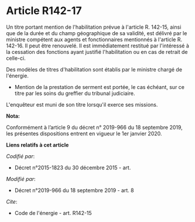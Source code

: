# Article R142-17

Un titre portant mention de l'habilitation prévue à l'article R. 142-15, ainsi que de la durée et du champ géographique de sa
validité, est délivré par le ministre compétent aux agents et fonctionnaires mentionnés à l'article R. 142-16. Il peut être
renouvelé. Il est immédiatement restitué par l'intéressé à la cessation des fonctions ayant justifié l'habilitation ou en cas
de retrait de celle-ci. 

Des modèles de titres d'habilitation sont établis par le ministre chargé de l'énergie.

- Mention de la prestation de serment est portée, le cas échéant, sur ce titre par les soins du greffier du   tribunal
judiciaire. 

L'enquêteur est muni de son titre lorsqu'il exerce ses missions.

**Nota:**

Conformément à l’article 9 du décret n° 2019-966 du 18 septembre 2019, les présentes dispositions entrent en vigueur le 1er
janvier 2020.

**Liens relatifs à cet article**

_Codifié par_:

  - Décret n°2015-1823 du 30 décembre 2015 - art.

_Modifié par_:

  - Décret n°2019-966 du 18 septembre 2019 - art. 8

_Cite_:

  - Code de l'énergie - art. R142-15
